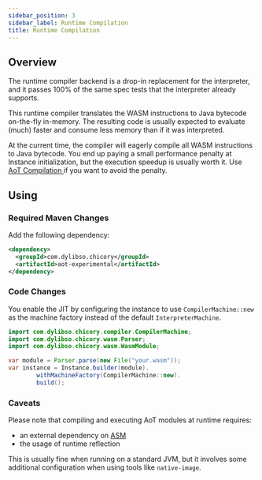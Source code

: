 ```yaml
---
sidebar_position: 3
sidebar_label: Runtime Compilation
title: Runtime Compilation
---
```

## Overview

The runtime compiler backend is a drop-in replacement for the interpreter, and it passes 100% of the same
spec tests that the interpreter already supports.

This runtime compiler translates the WASM instructions to Java bytecode on-the-fly in-memory.
The resulting code is usually expected to evaluate (much) faster and consume less memory than if it 
was interpreted.

At the current time, the compiler will eagerly compile all WASM instructions to Java bytecode.  You end up
paying a small performance penalty at Instance initialization, but the execution speedup
is usually worth it.  Use [AoT Compilation ](./aot-compiler.md) if you want to avoid the penalty.

## Using

### Required Maven Changes

Add the following dependency:

```xml
<dependency>
  <groupId>com.dylibso.chicory</groupId>
  <artifactId>aot-experimental</artifactId>
</dependency>
```

### Code Changes

You enable the JIT by configuring the instance to use `CompilerMachine::new` as the machine factory instead 
of the default `InterpreterMachine`.

<!--
```java
//DEPS com.dylibso.chicory:docs-lib:999-SNAPSHOT
//DEPS com.dylibso.chicory:aot-experimental:999-SNAPSHOT

import com.dylibso.chicory.wasm.Parser;
import com.dylibso.chicory.runtime.Instance;
docs.FileOps.copyFromWasmCorpus("count_vowels.rs.wasm", "your.wasm");
```
-->

```java
import com.dylibso.chicory.compiler.CompilerMachine;
import com.dylibso.chicory.wasm.Parser;
import com.dylibso.chicory.wasm.WasmModule;

var module = Parser.parse(new File("your.wasm"));
var instance = Instance.builder(module).
        withMachineFactory(CompilerMachine::new).
        build();
```

### Caveats 

Please note that compiling and executing AoT modules at runtime requires:
- an external dependency on [ASM](https://asm.ow2.io/)
- the usage of runtime reflection

This is usually fine when running on a standard JVM, but it involves some additional configuration when using tools like `native-image`.

<!--
```java
docs.FileOps.writeResult("docs/experimental", "runtime-compiler.md.result", "empty");
```
-->
